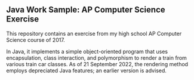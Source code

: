 
## Java Work Sample: AP Computer Science Exercise



This repository contains an exercise from my high school
AP Computer Science course of 2017.

In Java, it implements a simple object-oriented program that
uses encapsulation, class interaction, and polymorphism to
render a train from various train car classes. As of 21 September
2022, the rendering method employs depreciated Java features; an
earlier version is advised.
